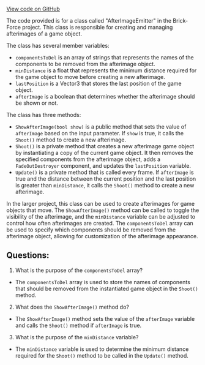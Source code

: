 [View code on GitHub](https://github.com/TieHaxJan/Brick-Force/Assembly-CSharp\AfterImageEmitter.cs)

The code provided is for a class called "AfterImageEmitter" in the Brick-Force project. This class is responsible for creating and managing afterimages of a game object. 

The class has several member variables:
- `componentsToDel` is an array of strings that represents the names of the components to be removed from the afterimage object.
- `minDistance` is a float that represents the minimum distance required for the game object to move before creating a new afterimage.
- `lastPosition` is a Vector3 that stores the last position of the game object.
- `afterImage` is a boolean that determines whether the afterimage should be shown or not.

The class has three methods:
- `ShowAfterImage(bool show)` is a public method that sets the value of `afterImage` based on the input parameter. If `show` is true, it calls the `Shoot()` method to create a new afterimage.
- `Shoot()` is a private method that creates a new afterimage game object by instantiating a copy of the current game object. It then removes the specified components from the afterimage object, adds a `FadeOutDestroyer` component, and updates the `lastPosition` variable.
- `Update()` is a private method that is called every frame. If `afterImage` is true and the distance between the current position and the last position is greater than `minDistance`, it calls the `Shoot()` method to create a new afterimage.

In the larger project, this class can be used to create afterimages for game objects that move. The `ShowAfterImage()` method can be called to toggle the visibility of the afterimage, and the `minDistance` variable can be adjusted to control how often afterimages are created. The `componentsToDel` array can be used to specify which components should be removed from the afterimage object, allowing for customization of the afterimage appearance.
## Questions: 
 1. What is the purpose of the `componentsToDel` array?
- The `componentsToDel` array is used to store the names of components that should be removed from the instantiated game object in the `Shoot()` method.

2. What does the `ShowAfterImage()` method do?
- The `ShowAfterImage()` method sets the value of the `afterImage` variable and calls the `Shoot()` method if `afterImage` is true.

3. What is the purpose of the `minDistance` variable?
- The `minDistance` variable is used to determine the minimum distance required for the `Shoot()` method to be called in the `Update()` method.